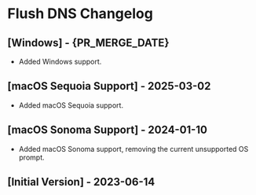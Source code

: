# Flush DNS Changelog

## [Windows] - {PR_MERGE_DATE}

- Added Windows support.

## [macOS Sequoia Support] - 2025-03-02

- Added macOS Sequoia support.

## [macOS Sonoma Support] - 2024-01-10

- Added macOS Sonoma support, removing the current unsupported OS prompt.

## [Initial Version] - 2023-06-14
